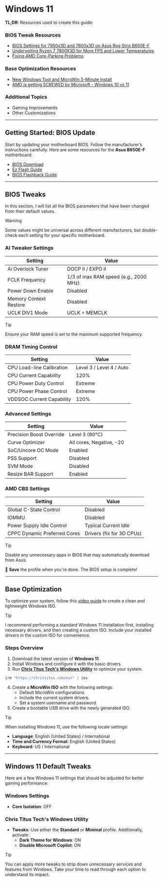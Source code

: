 # Windows 11

**TL;DR**: Resources used to create this guide:

### BIOS Tweak Resources

- [BIOS Settings for 7950x3D and 7800x3D on Asus Rog Strix B650E-F](https://www.youtube.com/watch?v=kqAsNB5xCVI)
- [Undervolting Ryzen 7 7800X3D for More FPS and Lower Temperatures](https://www.youtube.com/watch?v=BNAs3bl-yv0)
- [Fixing AMD Core-Parking Problems](https://www.youtube.com/watch?v=4wdQpVcL_a4)

### Base Optimization Resources

- [New Windows Tool and MicroWin 5-Minute Install](https://www.youtube.com/watch?v=92SM8Az5QVM)
- [AMD is getting SCREWED by Microsoft - Windows 10 vs 11](https://www.youtube.com/watch?v=mVpv-EpEoGM)

### Additional Topics

- Gaming Improvements
- Other Customizations

---

## Getting Started: BIOS Update

Start by updating your motherboard BIOS. Follow the manufacturer’s instructions carefully. Here are some resources for the **Asus B650E-F** motherboard:

- [BIOS Download](https://rog.asus.com/it/motherboards/rog-strix/rog-strix-b650e-f-gaming-wifi-model/helpdesk_bios/)
- [Ez Flash Guide](https://www.youtube.com/watch?v=Em7SRaG3L_0)
- [BIOS Flashback Guide](https://www.youtube.com/watch?v=FPyElZcsW6o)

---

## BIOS Tweaks

In this section, I will list all the BIOS parameters that have been changed from their default values.

> [!WARNING]
> Some values might be universal across different manufacturers, but double-check each setting for your specific motherboard.

### AI Tweaker Settings

| **Setting**                     | **Value**                      |
|----------------------------------|---------------------------------|
| Ai Overlock Tuner                | DOCP II / EXPO II               |
| FCLK Frequency                   | 1/3 of max RAM speed (e.g., 2000 MHz) |
| Power Down Enable                | Disabled                       |
| Memory Context Restore           | Disabled                       |
| UCLK DIV1 Mode                   | UCLK = MEMCLK                   |

> [!TIP]
> Ensure your RAM speed is set to the maximum supported frequency.

### DRAM Timing Control

| **Setting**                     | **Value**                      |
|----------------------------------|---------------------------------|
| CPU Load-line Calibration        | Level 3 / Level 4 / Auto        |
| CPU Current Capability           | 120%                           |
| CPU Power Duty Control           | Extreme                        |
| CPU Power Phase Control          | Extreme                        |
| VDDSOC Current Capability        | 120%                           |

### Advanced Settings

| **Setting**                     | **Value**                      |
|----------------------------------|---------------------------------|
| Precision Boost Override         | Level 3 (80°C)                 |
| Curve Optimizer                  | All cores, Negative, -20        |
| SoC/Uncore OC Mode               | Enabled                        |
| PSS Support                      | Disabled                       |
| SVM Mode                         | Disabled                       |
| Resize BAR Support               | Enabled                        |

### AMD CBS Settings

| **Setting**                     | **Value**                      |
|----------------------------------|---------------------------------|
| Global C-State Control           | Disabled                       |
| IOMMU                            | Disabled                       |
| Power Supply Idle Control        | Typical Current Idle            |
| CPPC Dynamic Preferred Cores     | Drivers (fix for 3D CPUs)       |

> [!TIP]
> Disable any unnecessary apps in BIOS that may automatically download from Asus.

💾 **Save** the profile when you're done. The BIOS setup is complete!

---

## Base Optimization

To optimize your system, follow this [video guide](https://www.youtube.com/watch?v=92SM8Az5QVM) to create a clean and lightweight Windows ISO.

> [!TIP]
> I recommend performing a standard Windows 11 installation first, installing necessary drivers, and then creating a custom ISO. Include your installed drivers in the custom ISO for convenience.

### Steps Overview

1. Download the latest version of **Windows 11**.
2. Install Windows and configure it with the basic drivers.
3. Run **[Chris Titus Tech's Windows Utility](https://github.com/christitustech/winutil)** to optimize your system.

```powershell
irm "https://christitus.com/win" | iex
```

4. Create a **MicroWin ISO** with the following settings:
   - Default MicroWin configurations.
   - Include the current system drivers.
   - Set a system username and password.
5. Create a bootable USB drive with the newly generated ISO.

> [!TIP]
> When installing Windows 11, use the following locale settings:
>
> - **Language**: English (United States) / International
> - **Time and Currency Format**: English (United States)
> - **Keyboard**: US / International

---

## Windows 11 Default Tweaks

Here are a few Windows 11 settings that should be adjusted for better gaming performance:

### Windows Settings

- **Core Isolation**: OFF

### Chris Titus Tech's Windows Utility

- **Tweaks**: Use either the **Standard** or **Minimal** profile. Additionally, activate:
  - **Dark Theme for Windows**: ON
  - **Disable Microsoft Copilot**: ON

> [!TIP]
> You can apply more tweaks to strip down unnecessary services and features from Windows. Take your time to read through each option to understand its impact.
